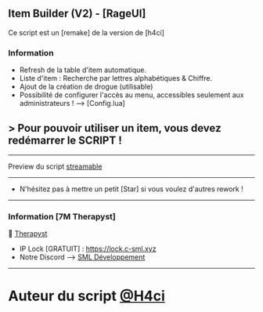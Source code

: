## Item Builder (V2) - [RageUI]
Ce script est un [remake] de la version de [h4ci]


### Information
* Refresh de la table d'item automatique.
* Liste d'item : Recherche par lettres alphabétiques & Chiffre.
* Ajout de la création de drogue (utilisable)
* Possibilité de configurer l'accès au menu, accessibles seulement aux administrateurs ! --> [Config.lua]

## > Pour pouvoir utiliser un item, vous devez redémarrer le SCRIPT !

---

Preview du script [streamable](https://streamable.com/kre7fh)

---

* N'hésitez pas à mettre un petit [Star] si vous voulez d'autres rework !

---

### Information [7M Therapyst]
👤 [Therapyst](https://github.com/7MLock)

* IP Lock [GRATUIT] :  https://lock.c-sml.xyz
* Notre Discord --> [SML Développement](https://discord.gg/sml)

---

# **Auteur du script [@H4ci](https://github.com/H4ci)**
